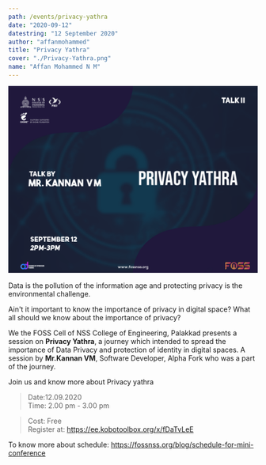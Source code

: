 ```yaml
---
path: /events/privacy-yathra
date: "2020-09-12"
datestring: "12 September 2020"
author: "affanmohammed"
title: "Privacy Yathra"
cover: "./Privacy-Yathra.png"
name: "Affan Mohammed N M"
---
```


![Poster](./Privacy-Yathra.png)

Data is the pollution of the information age and protecting privacy is the environmental challenge.

Ain't it important to know the importance of privacy in digital space? What all should we know about the importance of privacy?

We the FOSS Cell of NSS College of Engineering, Palakkad presents a session on **Privacy Yathra**, a journey which intended to spread the importance of Data Privacy and protection of identity in digital spaces. A session by **Mr.Kannan VM**, Software Developer, Alpha Fork who was a part of the journey.

Join us and know more about Privacy yathra

> Date:12.09.2020<br>
> Time: 2.00 pm - 3.00 pm

> Cost: Free<br>
> Register at: https://ee.kobotoolbox.org/x/fDaTvLeE

To know more about schedule: https://fossnss.org/blog/schedule-for-mini-conference